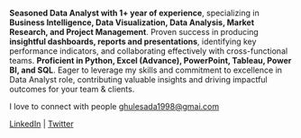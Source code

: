 **﻿Seasoned Data Analyst with 1+ year of experience**, specializing in **Business Intelligence, Data Visualization, Data Analysis, Market Research, and Project Management**. Proven success in producing **insightful dashboards, reports and presentations**, identifying key performance indicators, and collaborating effectively with cross-functional teams. **Proficient in Python, Excel (Advance), PowerPoint, Tableau, Power BI, and SQL**. Eager to leverage my skills and commitment to excellence in Data Analyst role, contributing valuable insights and driving impactful outcomes for your team & clients.

I love to connect with people
ghulesada1998@gmai.com

[LinkedIn](https://www.linkedin.com/in/sadanandghule/) | [Twitter](https://twitter.com/sadanandghule)

<!---
ghulesada/ghulesada is a ✨ special ✨ repository because its `README.md` (this file) appears on your GitHub profile.
You can click the Preview link to take a look at your changes.
--->
